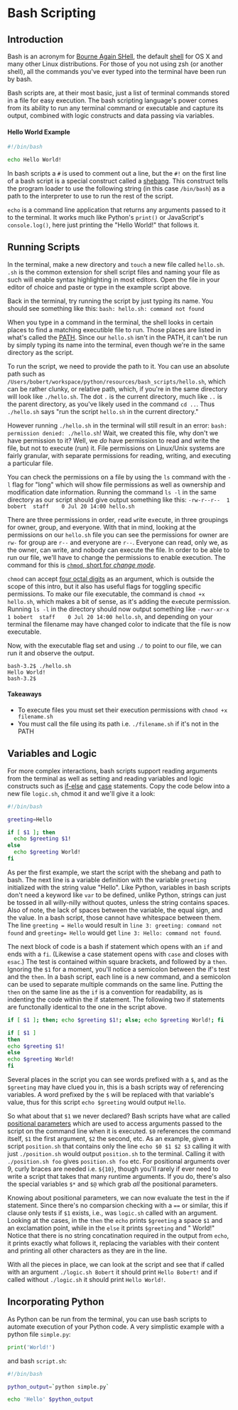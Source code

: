 # Bash Scripting

## Introduction

Bash is an acronym for [Bourne Again SHell](https://en.wikipedia.org/wiki/Bash_(Unix_shell)), the default [shell](https://en.wikipedia.org/wiki/Unix_shell) for OS X and many other Linux distributions.  For those of you not using zsh (or another shell), all the commands you've ever typed into the terminal have been run by bash.

Bash scripts are, at their most basic, just a list of terminal commands stored in a file for easy execution.  The bash scripting language's power comes from its ability to run any terminal command or executable and capture its output, combined with logic constructs and data passing via variables.

#### Hello World Example
```bash
#!/bin/bash

echo Hello World!
```

In bash scripts a `#` is used to comment out a line, but the `#!` on the first line of a bash script is a special construct called a [shebang](https://en.wikipedia.org/wiki/Shebang_(Unix)). This construct tells the program loader to use the following string (in this case `/bin/bash`) as a path to the interpreter to use to run the rest of the script.

`echo` is a command line application that returns any arguments passed to it to the terminal.  It works much like Python's `print()` or JavaScript's `console.log()`, here just printing the "Hello World!" that follows it.

## Running Scripts

In the terminal, make a new directory and `touch` a new file called `hello.sh`.  `.sh` is the common extension for shell script files and naming your file as such will enable syntax highlighting in most editors.  Open the file in your editor of choice and paste or type in the example script above.

Back in the terminal, try running the script by just typing its name.  You should see something like this: `bash: hello.sh: command not found`

When you type in a command in the terminal, the shell looks in certain places to find a matching executible file to run.  Those places are listed in what's called the [PATH](https://en.wikipedia.org/wiki/PATH_(variable)).  Since our `hello.sh` isn't in the PATH, it can't be run by simply typing its name into the terminal, even though we're in the same directory as the script.

To run the script, we need to provide the path to it.  You can use an absolute path such as `/Users/bobert/workspace/python/resources/bash_scripts/hello.sh`, which can be rather clunky, or relative path, which, if you're in the same directory will look like `./hello.sh`.  The dot `.` is the current directory, much like `..` is the parent directory, as you've likely used in the command `cd ..`.  Thus `./hello.sh` says "run the script `hello.sh` in the current directory."

However running `./hello.sh` in the terminal will still result in an error: `bash: permission denied: ./hello.sh`!  Wait, we created this file, why don't we have permission to it?  Well, we _do_ have permission to read and write the file, but not to execute (run) it.  File permissions on Linux/Unix systems are fairly granular, with separate permissions for reading, writing, and executing a particular file.

You can check the permissions on a file by using the `ls` command with the `-l` flag for "long" which will show file permissions as well as ownership and modification date information.  Running the command `ls -l` in the same directory as our script should give output something like this: `-rw-r--r--  1 bobert  staff    0 Jul 20 14:00 hello.sh`

There are three permissions in order, `r`ead `w`rite e`x`ecute, in three groupings for owner, group, and everyone.  With that in mind, looking at the permissions on our `hello.sh` file you can see the permissions for owner are `rw-` for group are `r--` and everyone are `r--`.  Everyone can read, only we, as the owner, can write, and nobody can execute the file.  In order to be able to run our file, we'll have to change the permissions to enable execution.  The command for this is [`chmod`, short for _change mode_](https://en.wikipedia.org/wiki/Chmod).

`chmod` can accept [four octal digits](https://en.wikipedia.org/wiki/Chmod#Octal_modes) as an argument, which is outside the scope of this intro, but it also has useful flags for toggling specific permissions.  To make our file executable, the command is `chmod +x hello.sh`, which makes a bit of sense, as it's adding the e`x`ecute permission.  Running `ls -l` in the directory should now output something like `-rwxr-xr-x  1 bobert  staff    0 Jul 20 14:00 hello.sh`, and depending on your terminal the filename may have changed color to indicate that the file is now executable.

Now, with the executable flag set and using `./` to point to our file, we can run it and observe the output.
```
bash-3.2$ ./hello.sh
Hello World!
bash-3.2$
```

#### Takeaways
- To execute files you must set their execution permissions with `chmod +x filename.sh`
- You must call the file using its path i.e. `./filename.sh` if it's not in the PATH

## Variables and Logic

For more complex interactions, bash scripts support reading arguments from the terminal as well as setting and reading variables and logic constructs such as [if-else](http://ryanstutorials.net/bash-scripting-tutorial/bash-if-statements.php#if) and [case](http://ryanstutorials.net/bash-scripting-tutorial/bash-if-statements.php#case) statements.  Copy the code below into a new file `logic.sh`, chmod it and we'll give it a look:

```bash
#!/bin/bash

greeting=Hello

if [ $1 ]; then
  echo $greeting $1!
else
  echo $greeting World!
fi
```

As per the first example, we start the script with the shebang and path to bash.  The next line is a variable definition with the variable `greeting` initialized with the string value "Hello".  Like Python, variables in bash scripts don't need a keyword like `var` to be defined, unlike Python, strings can just be tossed in all willy-nilly without quotes, unless the string contains spaces.  Also of note, the lack of spaces between the variable, the equal sign, and the value.  In a bash script, those cannot have whitespace between them.  The line `greeting = Hello` would result in `line 3: greeting: command not found` and `greeting= Hello` would get `line 3: Hello: command not found`.

The next block of code is a bash if statement which opens with an `if` and ends with a `fi`.  (Likewise a case statement opens with `case` and closes with `esac`.)  The test is contained within square brackets, and followed by a `then`.  Ignoring the `$1` for a moment, you'll notice a semicolon between the if's test and the `then`.  In a bash script, each line is a new command, and a semicolon can be used to separate multiple commands on the same line.  Putting the `then` on the same line as the `if` is a convention for readability, as is indenting the code within the if statement.  The following two if statements are functonally identical to the one in the script above.
```bash
if [ $1 ]; then; echo $greeting $1!; else; echo $greeting World!; fi

if [ $1 ]
then
echo $greeting $1!
else
echo $greeting World!
fi
```
Several places in the script you can see words prefixed with a `$`, and as the `$greeting` may have clued you in, this is a bash scripts way of referencing variables.  A word prefixed by the `$` will be replaced with that variable's value, thus for this script `echo $greeting` would output `Hello`.

So what about that `$1` we never declared?  Bash scripts have what are called [positional parameters](http://tldp.org/LDP/abs/html/othertypesv.html) which are used to access arguments passed to the script on the command line when it is executed.  `$0` references the command itself, `$1` the first argument, `$2` the second, etc.  As an example, given a script `position.sh` that contains only the line `echo $0 $1 $2 $3` calling it with just `./position.sh` would output `position.sh` to the terminal.  Calling it with `./position.sh foo` gives `position.sh foo` etc.  For positional arguments over 9, curly braces are needed i.e. `${10}`, though you'll rarely if ever need to write a script that takes that many runtime arguments.  If you do, there's also the special variables `$*` and `$@` which grab _all_ the positional parameters.

Knowing about positional parameters, we can now evaluate the test in the if statement.  Since there's no comparsion checking with a `==` or similar, this if clause only tests if `$1` exists, i.e., was `logic.sh` called with an argument.  Looking at the cases, in the `then` the `echo` prints `$greeting` a space `$1` and an exclamation point, while in the `else` it prints `$greeting` and " World!"  Notice that there is no string concatination required in the output from `echo`, it prints exactly what follows it, replacing the variables with their content and printing all other characters as they are in the line.

With all the pieces in place, we can look at the script and see that if called with an argument `./logic.sh Bobert` it should print `Hello Bobert!` and if called without `./logic.sh` it should print `Hello World!`.

## Incorporating Python

As Python can be run from the terminal, you can use bash scripts to automate execution of your Python code.  A very simplistic example with a python file `simple.py`:
```python
print('World!')
```
and bash `script.sh`:
```bash
#!/bin/bash

python_output=`python simple.py`

echo 'Hello' $python_output
```
